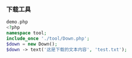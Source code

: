 ### 下载工具 
```php
demo.php
<?php
namespace tool;
include_once './tool/Down.php';
$down = new Down();
$down -> text('这是下载的文本内容', 'test.txt');
```

